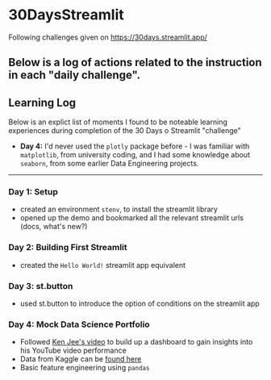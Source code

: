 # 30DaysStreamlit
Following challenges given on https://30days.streamlit.app/

Below is a log of actions related to the instruction in each "daily challenge".
---
## Learning Log
Below is an explict list of moments I found to be noteable learning experiences during completion of the 30 Days o Streamlit "challenge"
- **Day 4:** I'd never used the `plotly` package before - I was familiar with `matplotlib`, from university coding, and I had some knowledge about `seaborn`, from some earlier Data Engineering projects.

---
### Day 1: Setup
- created an environment `stenv`, to install the streamlit library
- opened up the demo and bookmarked all the relevant streamlit urls (docs, what's new?)

### Day 2: Building First Streamlit
- created the `Hello World!` streamlit app equivalent

### Day 3: st.button
- used st.button to introduce the option of conditions on the streamlit app

### Day 4: Mock Data Science Portfolio
- Followed [Ken Jee's video](https://www.youtube.com/watch?v=Yk-unX4KnV4) to build up a dashboard to gain insights into his YouTube video performance
- Data from Kaggle can be [found here](https://www.kaggle.com/datasets/kenjee/ken-jee-youtube-data)
- Basic feature engineering using `pandas`
